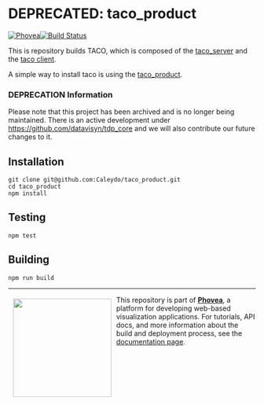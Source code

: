 DEPRECATED: taco_product
=====================
[![Phovea][phovea-image]][phovea-url][![Build Status][circleci-image]][circleci-url]


This is repository builds TACO, which is composed of the [taco_server](https://github.com/Caleydo/taco_server) and the [taco client](https://github.com/Caleydo/taco).

A simple way to install taco is using the [taco_product](https://github.com/Caleydo/taco_product).

### DEPRECATION Information
Please note that this project has been archived and is no longer being maintained. There is an active development under https://github.com/datavisyn/tdp_core and we will also contribute our future changes to it.

Installation
------------

```
git clone git@github.com:Caleydo/taco_product.git
cd taco_product
npm install
```

Testing
-------

```
npm test
```

Building
--------

```
npm run build
```



***

<a href="https://caleydo.org"><img src="http://caleydo.org/assets/images/logos/caleydo.svg" align="left" width="200px" hspace="10" vspace="6"></a>
This repository is part of **[Phovea](http://phovea.caleydo.org/)**, a platform for developing web-based visualization applications. For tutorials, API docs, and more information about the build and deployment process, see the [documentation page](http://phovea.caleydo.org).


[phovea-image]: https://img.shields.io/badge/Phovea-Product-FABC15.svg
[phovea-url]: https://phovea.caleydo.org
[circleci-image]: https://circleci.com/gh/Caleydo/taco_product.svg?style=shield
[circleci-url]: https://circleci.com/gh/Caleydo/taco_product

